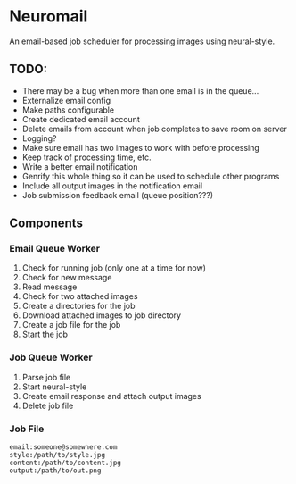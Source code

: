 # Neuromail

An email-based job scheduler for processing images using neural-style.

## TODO:

* There may be a bug when more than one email is in the queue...
* Externalize email config
* Make paths configurable
* Create dedicated email account
* Delete emails from account when job completes to save room on server
* Logging?
* Make sure email has two images to work with before processing
* Keep track of processing time, etc.
* Write a better email notification
* Genrify this whole thing so it can be used to schedule other programs
* Include all output images in the notification email
* Job submission feedback email (queue position???)

## Components

### Email Queue Worker
1. Check for running job (only one at a time for now)
2. Check for new message
3. Read message
4. Check for two attached images
5. Create a directories for the job
6. Download attached images to job directory
7. Create a job file for the job
8. Start the job

### Job Queue Worker
1. Parse job file
2. Start neural-style
3. Create email response and attach output images
4. Delete job file

### Job File
```
email:someone@somewhere.com
style:/path/to/style.jpg
content:/path/to/content.jpg
output:/path/to/out.png
```

